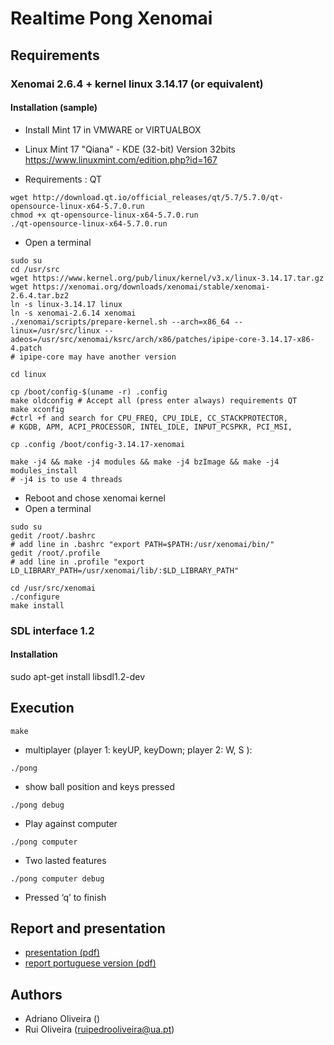 # Realtime Pong Xenomai


## Requirements 

### Xenomai 2.6.4 + kernel linux 3.14.17 (or equivalent) 

#### Installation (sample)


* Install Mint 17 in VMWARE or VIRTUALBOX

* Linux Mint 17 "Qiana" - KDE (32-bit) Version 32bits https://www.linuxmint.com/edition.php?id=167
* Requirements : QT

```
wget http://download.qt.io/official_releases/qt/5.7/5.7.0/qt-opensource-linux-x64-5.7.0.run
chmod +x qt-opensource-linux-x64-5.7.0.run
./qt-opensource-linux-x64-5.7.0.run
```

* Open a terminal

```
sudo su
cd /usr/src
wget https://www.kernel.org/pub/linux/kernel/v3.x/linux-3.14.17.tar.gz
wget https://xenomai.org/downloads/xenomai/stable/xenomai-2.6.4.tar.bz2 
ln -s linux-3.14.17 linux
ln -s xenomai-2.6.14 xenomai
./xenomai/scripts/prepare-kernel.sh --arch=x86_64 --linux=/usr/src/linux --adeos=/usr/src/xenomai/ksrc/arch/x86/patches/ipipe-core-3.14.17-x86-4.patch
# ipipe-core may have another version
```

```
cd linux

cp /boot/config-$(uname -r) .config
make oldconfig # Accept all (press enter always) requirements QT
make xconfig 
#ctrl +f and search for CPU_FREQ, CPU_IDLE, CC_STACKPROTECTOR, 
# KGDB, APM, ACPI_PROCESSOR, INTEL_IDLE, INPUT_PCSPKR, PCI_MSI,

```


```
cp .config /boot/config-3.14.17-xenomai

make -j4 && make -j4 modules && make -j4 bzImage && make -j4 modules_install 
# -j4 is to use 4 threads

```

* Reboot and chose xenomai kernel
* Open a terminal

```
sudo su 
gedit /root/.bashrc
# add line in .bashrc "export PATH=$PATH:/usr/xenomai/bin/"
gedit /root/.profile
# add line in .profile "export LD_LIBRARY_PATH=/usr/xenomai/lib/:$LD_LIBRARY_PATH"

cd /usr/src/xenomai
./configure
make install
```

### SDL interface 1.2
#### Installation 

sudo apt-get install libsdl1.2-dev

## Execution
```
make
```
* multiplayer (player 1: keyUP, keyDown; player 2: W, S ): 

```
./pong 
```
* show ball position and keys pressed
```
./pong debug
```
* Play against computer
```
./pong computer
```
* Two lasted features 
```
./pong computer debug
```

* Pressed ‘q’ to finish 


## Report and presentation
* [presentation (pdf)](https://github.com/ruipoliveira)
* [report portuguese version (pdf)](https://github.com/ruipoliveira)


## Authors

* Adriano Oliveira ()
* Rui Oliveira (ruipedrooliveira@ua.pt)
